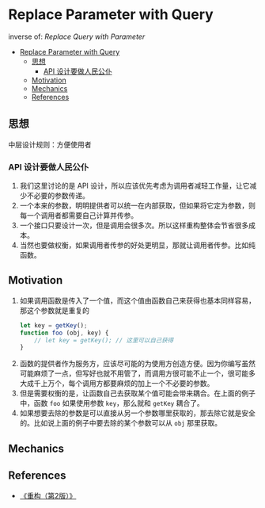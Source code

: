 # Replace Parameter with Query

inverse of: *Replace Query with Parameter*


<!-- TOC -->

- [Replace Parameter with Query](#replace-parameter-with-query)
    - [思想](#思想)
        - [API 设计要做人民公仆](#api-设计要做人民公仆)
    - [Motivation](#motivation)
    - [Mechanics](#mechanics)
    - [References](#references)

<!-- /TOC -->


## 思想
中层设计规则：方便使用者

### API 设计要做人民公仆
1. 我们这里讨论的是 API 设计，所以应该优先考虑为调用者减轻工作量，让它减少不必要的参数传递。
2. 一个本来的参数，明明提供者可以统一在内部获取，但如果将它定为参数，则每一个调用者都需要自己计算并传参。
3. 一个接口只要设计一次，但是调用会很多次。所以这样重构整体会节省很多成本。
4. 当然也要做权衡，如果调用者传参的好处更明显，那就让调用者传参。比如纯函数。


## Motivation
1. 如果调用函数是传入了一个值，而这个值由函数自己来获得也基本同样容易，那这个参数就是重复的
    ```js
    let key = getKey();
    function foo (obj, key) {
        // let key = getKey(); // 这里可以自己获得
    }
    ```
2. 函数的提供者作为服务方，应该尽可能的为使用方创造方便。因为你编写虽然可能麻烦了一点，但写好也就不用管了，而调用方很可能不止一个，很可能多大成千上万个，每个调用方都要麻烦的加上一个不必要的参数。
3. 但是需要权衡的是，让函数自己去获取某个值可能会带来耦合。在上面的例子中，函数 `foo` 如果使用参数 `key`，那么就和 `getKey` 耦合了。
4. 如果想要去除的参数是可以直接从另一个参数哪里获取的，那去除它就是安全的。比如说上面的例子中要去除的某个参数可以从 `obj` 那里获取。


## Mechanics


## References
* [《重构（第2版）》](https://book.douban.com/subject/33400354/)
